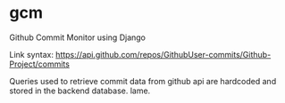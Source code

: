 # gcm
Github Commit Monitor using Django

Link syntax: https://api.github.com/repos/GithubUser-commits/Github-Project/commits

Queries used to retrieve commit data from github api are hardcoded and stored in the backend database. lame.
